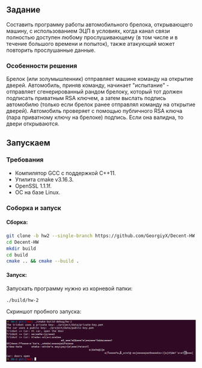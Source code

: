 ## Задание
Составить программу работы автомобильного брелока, открывающего машину, с использованием ЭЦП в условиях, когда канал связи полностью доступен любому прослушивающему (в том числе и в течение большого времени и попыток), также атакующий может повторить прослушанные данные. 

### Особенности решения

Брелок (или золумышленник) отправляет машине команду на открытие дверей. Автомобиль, приняв команду, начинает "испытание" - отправляет сгенерированный рандом брелоку, который тот должен подписать приватным RSA ключем, а затем выслать подпись автомобилю (только если брелок ранее отправлял команду на открытие дверей). Автомобиль проверяет с помощью публичного RSA ключа (пара приватному ключу на брелоке) подпись. Если она валидна, то двери открываются.

## Запускаем
### Требования

- Компилятор GCC с поддержкой С++11.
- Утилита cmake v3.16.3.
- OpenSSL 1.1.1f.
- ОС на базе Linux.

### Соборка и запуск

#### Сборка:

```bash
git clone -b hw2 --single-branch https://github.com/GeorgiyX/Decent-HW.git
cd Decent-HW
mkdir build
cd build
cmake .. && cmake --build .
```

#### Запуск:

Запускать программу нужно из корневой папки:

```bash
./build/hw-2
```

Скриншот пробного запуска:

![ExampleRunHW2](./.img/ExampleRunHW2.png)